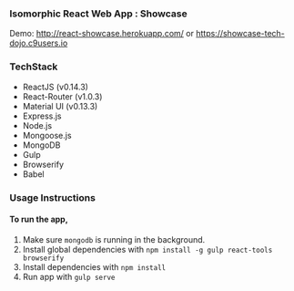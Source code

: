 ### Isomorphic React Web App : Showcase

Demo: http://react-showcase.herokuapp.com/
            or
      https://showcase-tech-dojo.c9users.io

### TechStack
- ReactJS (v0.14.3)
- React-Router (v1.0.3)
- Material UI (v0.13.3)
- Express.js
- Node.js
- Mongoose.js
- MongoDB
- Gulp
- Browserify
- Babel


### Usage Instructions

#### To run the app,
1. Make sure `mongodb` is running in the background.
2. Install global dependencies with `npm install -g gulp react-tools browserify`
3. Install dependencies with `npm install`
4. Run app with `gulp serve`
